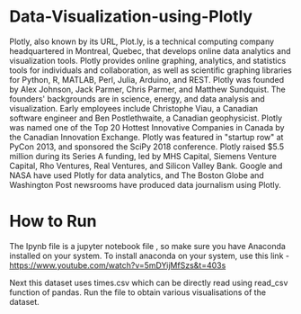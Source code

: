 # Data-Visualization-using-Plotly
Plotly, also known by its URL, Plot.ly, is a technical computing company headquartered in Montreal, Quebec, that develops online data analytics and visualization tools. Plotly provides online graphing, analytics, and statistics tools for individuals and collaboration, as well as scientific graphing libraries for Python, R, MATLAB, Perl, Julia, Arduino, and REST.  Plotly was founded by Alex Johnson, Jack Parmer, Chris Parmer, and Matthew Sundquist. The founders' backgrounds are in science, energy, and data analysis and visualization. Early employees include Christophe Viau, a Canadian software engineer and Ben Postlethwaite, a Canadian geophysicist. Plotly was named one of the Top 20 Hottest Innovative Companies in Canada by the Canadian Innovation Exchange. Plotly was featured in "startup row" at PyCon 2013, and sponsored the SciPy 2018 conference.  Plotly raised $5.5 million during its Series A funding, led by MHS Capital, Siemens Venture Capital, Rho Ventures, Real Ventures, and Silicon Valley Bank.  Google and NASA have used Plotly for data analytics, and The Boston Globe and Washington Post newsrooms have produced data journalism using Plotly.

# How to Run
The Ipynb file is a jupyter notebook file , so make sure you have Anaconda installed on your system. To install anaconda on your system, use this link - https://www.youtube.com/watch?v=5mDYijMfSzs&t=403s

Next this dataset uses times.csv which can be directly read using read_csv function of pandas.
Run the file to obtain various visualisations of the dataset.
